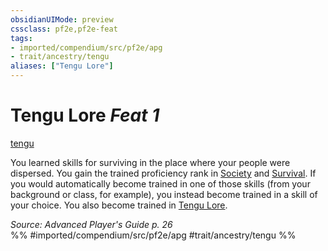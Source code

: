 ```yaml
---
obsidianUIMode: preview
cssclass: pf2e,pf2e-feat
tags:
- imported/compendium/src/pf2e/apg
- trait/ancestry/tengu
aliases: ["Tengu Lore"]
---
```

# Tengu Lore  *Feat 1*  
[tengu](tengu-b1.md)  


You learned skills for surviving in the place where your people were dispersed. You gain the trained proficiency rank in [Society](../skills.md#Society) and [Survival](../skills.md#Survival). If you would automatically become trained in one of those skills (from your background or class, for example), you instead become trained in a skill of your choice. You also become trained in [Tengu Lore](../skills.md#Lore).

*Source: Advanced Player's Guide p. 26*  
%% #imported/compendium/src/pf2e/apg #trait/ancestry/tengu %%